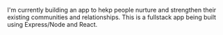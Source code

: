 I'm currently building an app to hekp people nurture and strengthen their existing communities and relationships. This is a fullstack app being built using Express/Node and React.